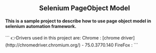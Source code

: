 <h2 align="center">Selenium PageObject Model</h2>
<h4>This is a sample project to describe how to use page object model in selenium automation framework.</h4>
```
👉Drivers used in this project are:
    Chrome  : [chrome driver](http://chromedriver.chromium.org/) - 75.0.3770.140
    FireFox : 
```